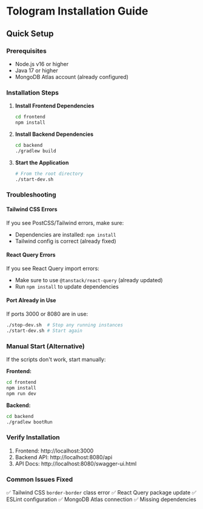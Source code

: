 # Tologram Installation Guide

## Quick Setup

### Prerequisites
- Node.js v16 or higher
- Java 17 or higher
- MongoDB Atlas account (already configured)

### Installation Steps

1. **Install Frontend Dependencies**
   ```bash
   cd frontend
   npm install
   ```

2. **Install Backend Dependencies**
   ```bash
   cd backend
   ./gradlew build
   ```

3. **Start the Application**
   ```bash
   # From the root directory
   ./start-dev.sh
   ```

### Troubleshooting

#### Tailwind CSS Errors
If you see PostCSS/Tailwind errors, make sure:
- Dependencies are installed: `npm install`
- Tailwind config is correct (already fixed)

#### React Query Errors
If you see React Query import errors:
- Make sure to use `@tanstack/react-query` (already updated)
- Run `npm install` to update dependencies

#### Port Already in Use
If ports 3000 or 8080 are in use:
```bash
./stop-dev.sh  # Stop any running instances
./start-dev.sh # Start again
```

### Manual Start (Alternative)

If the scripts don't work, start manually:

**Frontend:**
```bash
cd frontend
npm install
npm run dev
```

**Backend:**
```bash
cd backend
./gradlew bootRun
```

### Verify Installation

1. Frontend: http://localhost:3000
2. Backend API: http://localhost:8080/api
3. API Docs: http://localhost:8080/swagger-ui.html

### Common Issues Fixed

✅ Tailwind CSS `border-border` class error
✅ React Query package update
✅ ESLint configuration
✅ MongoDB Atlas connection
✅ Missing dependencies